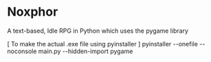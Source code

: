 # Noxphor
A text-based, Idle RPG in Python which uses the pygame library 

[ To make the actual .exe file using pyinstaller ]
pyinstaller --onefile --noconsole main.py --hidden-import pygame

